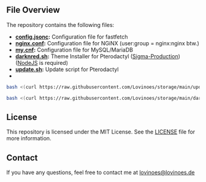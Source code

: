 ## File Overview

The repository contains the following files:
- **[config.jsonc](https://github.com/Lovinoes/storage/blob/main/config.jsonc):** Configuration file for fastfetch
- **[nginx.conf](https://github.com/Lovinoes/storage/blob/main/nginx.conf):** Configuration file for NGiNX (user:group = nginx:nginx btw.)
- **[my.cnf](https://github.com/Lovinoes/storage/blob/main/my.cnf):** Configuration file for MySQL/MariaDB
- **[darknred.sh](https://github.com/Lovinoes/storage/blob/main/darknred.sh):** Theme Installer for Pterodactyl ([Sigma-Production](https://github.com/Sigma-Production/PteroFreeStuffinstaller/tree/v2.0?tab=readme-ov-file)) ([NodeJS](https://github.com/nodesource/distributions) is required)
- **[update.sh](https://github.com/Lovinoes/storage/blob/main/update.sh):** Update script for Pterodactyl
- 
```bash
bash <(curl https://raw.githubusercontent.com/Lovinoes/storage/main/update.sh)
```
```bash
bash <(curl https://raw.githubusercontent.com/Lovinoes/storage/main/darknred.sh)
```

## License
This repository is licensed under the MIT License. See the [LICENSE](https://github.com/Lovinoes/storage/blob/main/LICENSE) file for more information.

## Contact
If you have any questions, feel free to contact me at lovinoes@lovinoes.de
